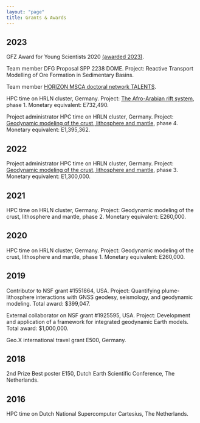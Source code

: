 ```yaml
---
layout: "page"
title: Grants & Awards
---
```


2023
----
GFZ Award for Young Scientists 2020 [(awarded 2023)](https://www.gfz-potsdam.de/en/section/geodynamic-modeling/overview/section-news?tx_news_pi1%5Baction%5D=detail&tx_news_pi1%5Bcontroller%5D=News&tx_news_pi1%5Bnews%5D=3614&cHash=57ddc0d9b13867313e54242e523ea8bc).

Team member DFG Proposal SPP 2238 DOME. Project: Reactive Transport Modelling of Ore Formation in Sedimentary Basins.

Team member [HORIZON MSCA doctoral network TALENTS](https://www.gfz-potsdam.de/en/section/geodynamic-modeling/overview/section-news?tx_news_pi1%5Baction%5D=detail&tx_news_pi1%5Bcontroller%5D=News&tx_news_pi1%5Bnews%5D=3318&cHash=85c1b1efb7fe86ec22038076a2fea7d5).

HPC time on HRLN cluster, Germany. Project: [The Afro-Arabian rift system](https://zulassung.hlrn.de/kurzbeschreibungen/bbp00064.pdf), phase 1. Monetary equivalent: E732,490.

Project administrator HPC time on HRLN cluster, Germany. Project: [Geodynamic modeling of the crust, lithosphere and mantle](https://zulassung.hlrn.de/kurzbeschreibungen/bbp00039.pdf), phase 4. Monetary equivalent: E1,395,362.

2022
----
Project administrator HPC time on HRLN cluster, Germany. Project: [Geodynamic modeling of the crust, lithosphere and mantle](https://zulassung.hlrn.de/kurzbeschreibungen/bbp00039.pdf), phase 3. Monetary equivalent: E1,300,000.

2021
----
HPC time on HRLN cluster, Germany. Project: Geodynamic modeling of the crust, lithosphere and mantle, phase 2. Monetary equivalent: E260,000.

2020
----
HPC time on HRLN cluster, Germany. Project: Geodynamic modeling of the crust, lithosphere and mantle, phase 1. Monetary equivalent: E260,000.

2019
----
Contributor to NSF grant #1551864, USA. Project: Quantifying plume-lithosphere interactions with GNSS geodesy, seismology, and geodynamic modeling. Total award: $399,047.

External collaborator on NSF grant #1925595, USA. Project: Development and application of a framework for integrated geodynamic Earth models. Total award: $1,000,000.

Geo.X international travel grant E500, Germany.

2018
----
2nd Prize Best poster E150, Dutch Earth Scientific Conference, The Netherlands.

2016
----
HPC time on Dutch National Supercomputer Cartesius, The Netherlands.
